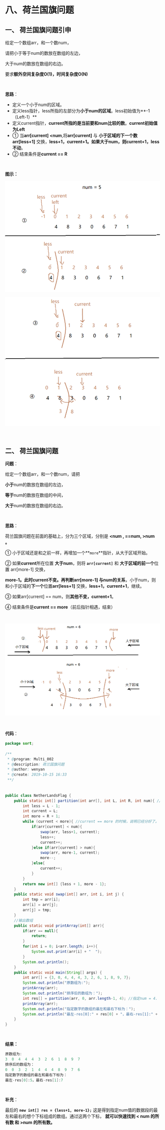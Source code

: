 # 八、荷兰国旗问题

## 一、 荷兰国旗问题引申

给定一个数组arr，和一个数num，

请把小于等于num的数放在数组的左边，

大于num的数放在数组的右边。

要求**额外空间复杂度O(1)，时间复杂度O(N)**



<br>

**思路**：

- 定义一个小于num的区域。
- 定义less指针，less所指的左部分为**小于num的区域**。less初始值为**-1（Left-1）**
- 定义current指针，**current所指的是当前要和num比较的数**。**current初始值为Left**
- ① 当**arr[current] <num**,将**arr[current]** 与 **小于区域的下一个数** **arr[less+1]** 交换，**less+1，current+1。**如果**大于num，则current+1，less不动**。
- ② 结束条件是**current == R**

<br>

**图示：**

![image](images/荷兰国旗问题引申分析图1.png)

![image](images/荷兰国旗问题引申分析图2.png)

<br>



## 二、 荷兰国旗问题

**问题**：

给定一个数组arr，和一个数num，请把

**小于**num的数放在数组的左边，

**等于**num的数放在数组的中间，

**大于**num的数放在数组的右边。

 <br>



**思路**：

荷兰国旗问题在前面的基础上，分为三个区域，分别是 **<num ,  ==num,  >num 。**

① 小于区域还是和之前一样，再增加一个**`more`**指针，从大于区域开始。

② 如果**current**所在位置 **大于num**，则将 **`arr[current]`** 和 **大于区域的前一个**位置 arr[more-1] 交换，

**more-1。此时current不变。再判断arr[more-1] 与num的关系**，小于num，则和小于区域的**下一个**位置**arr[less+1]** 交换，**less+1，current+1**，继续。

③ 如果arr[current] == num，则**其他不变，current+1**。

④ 结束条件是**current == more**（前后指针相遇，结束）

<br>

![image](images/荷兰国旗问题分析图.png)

<br>



**代码**：

```java
package sort;

/**
 * @program: Multi_002
 * @description: 荷兰国旗问题
 * @author: wenyan
 * @create: 2019-10-15 16:33
 **/


public class NetherLandsFlag {
    public static int[] partition(int arr[], int L, int R, int num){ //L：左边界，R：有边界
        int less = L - 1;
        int current = L;
        int more = R + 1;
        while (current < more){ //current == more 的时候，说明已经分好了。
            if(arr[current] < num){
                swap(arr, less+1, current);
                less++;
                current++;
            }else if(arr[current] > num){
                swap(arr, more-1, current);
                more--;
            }else{
                current++;
            }
        }
        return new int[] {less + 1, more - 1};
    }
    public static void swap(int[] arr, int i, int j) {
        int tmp = arr[i];
        arr[i] = arr[j];
        arr[j] = tmp;
    }
    //输出数组
    public static void printArray(int[] arr){
        if(arr == null){
            return;
        }
        for(int i = 0; i<arr.length; i++){
            System.out.print(arr[i] + "  ");
        }
        System.out.println();
    }
    public static void main(String[] args) {
        int arr[] = {3, 0, 4, 4, 4, 3, 2, 6, 1, 8, 9, 7};
        System.out.println("原数组为:");
        printArray(arr);
        System.out.println("排序后的数组为：");
        int res[] = partition(arr, 0, arr.length-1, 4); //指定num = 4.
        printArray(arr);
        System.out.println("指定数字的数组的最左和最右下标为：");
        System.out.println("最左-res[0]:" + res[0] + "，最右-res[1]:" + res[1]);
    }
}
```

<br>

**结果：**

```java
原数组为:
3  0  4  4  4  3  2  6  1  8  9  7  
排序后的数组为：
0  0  3  2  1  4  4  4  8  9  7  6  
指定数字的数组的最左和最右下标为：
最左-res[0]:5，最右-res[1]:7
```

<br>

**补充**：

最后的 **`new int[] res = {less+1, more-1};`** 这是得到指定num值的数据段的最左和最右的想个下标组成的数组。通过这两个下标， **就可以快速找到 < num 的所有数 和 >num 的所有数。**

<br>

<br>

